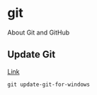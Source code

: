 # git
About Git and GitHub



## Update Git

[Link](https://www.howtogeek.com/759319/how-to-check-and-update-your-git-version/)

`git update-git-for-windows`

